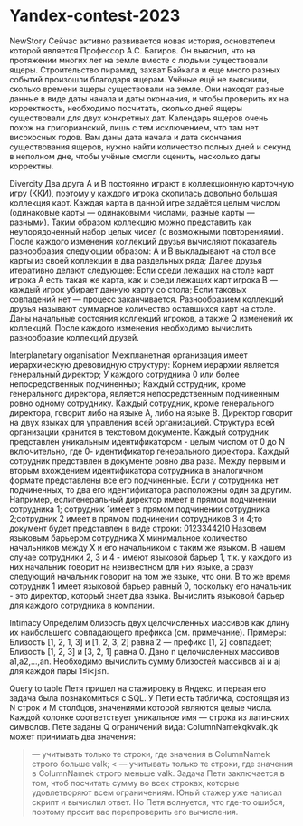 # Yandex-contest-2023
NewStory
Сейчас активно развивается новая история, основателем которой является Профессор А.С. Багиров. Он выяснил, что на протяжении многих лет на земле вместе с людьми существовали ящеры. Строительство пирамид, захват Байкала и еще много разных событий произошли благодаря ящерам.
Учёные ещё не выяснили, сколько времени ящеры существовали на земле. Они находят разные данные в виде даты начала и даты окончания, и чтобы проверить их на корректность, необходимо посчитать, сколько дней ящеры существовали для двух конкретных дат. Календарь ящеров очень похож на григорианский, лишь с тем исключением, что там нет високосных годов.
Вам даны дата начала и дата окончания существования ящеров, нужно найти количество полных дней и секунд в неполном дне, чтобы учёные смогли оценить, насколько даты корректны.

Divercity
Два друга A и B
постоянно играют в коллекционную карточную игру (ККИ), поэтому у каждого игрока скопилась довольно большая коллекция карт.
Каждая карта в данной игре задаётся целым числом (одинаковые карты — одинаковыми числами, разные карты — разными).
Таким образом коллекцию можно представить как неупорядоченный набор целых чисел (с возможными повторениями).
После каждого изменения коллекций друзья вычисляют показатель разнообразия следующим образом:
A и B выкладывают на стол все карты из своей коллекции в два раздельных ряда;
Далее друзья итеративно делают следующее:
Если среди лежащих на столе карт игрока 
A есть такая же карта, как и среди лежащих карт игрока B
 — каждый игрок убирает данную карту со стола;
Если таковых совпадений нет — процесс заканчивается.
Разнообразием коллекций друзья называют суммарное количество оставшихся карт на столе.
Даны начальные состояния коллекций игроков, а также Q
 изменений их коллекций. После каждого изменения необходимо вычислить разнообразие коллекций друзей.

 Interplanetary organisation
 Межпланетная организация имеет иерархическую древовидную структуру:
Корнем иерархии является генеральный директор;
У каждого сотрудника 0 или более непосредственных подчиненных;
Каждый сотрудник, кроме генерального директора, является непосредственным подчиненным ровно одному сотруднику.
Каждый сотрудник, кроме генерального директора, говорит либо на языке A, либо на языке B. Директор говорит на двух языках для управления всей организацией.
Структура всей организации хранится в текстовом документе. Каждый сотрудник представлен уникальным идентификатором - целым числом от 0 до N включительно, где 
0- идентификатор генерального директора.
Каждый сотрудник представлен в документе ровно два раза. Между первым и вторым вхождением идентификатора сотрудника в аналогичном формате представлены все его подчиненные.
Если у сотрудника нет подчиненных, то два его идентификатора расположены один за другим.
Например, еслигенеральный директор имеет в прямом подчинении сотрудника 1; сотрудник 1имеет в прямом подчинении сотрудника 2;сотрудник 2 имеет в прямом подчинении сотрудников 3
и 4;то документ будет представлен в виде строки:
0123344210
Назовем языковым барьером сотрудника X минимальное количество начальников между X и его начальником с таким же языком.
В нашем случае сотрудники 2, 3 и 4 - имеют языковой барьер 1, т.к. у каждого из них начальник говорит на неизвестном для них языке, а сразу следующий начальник говорит на том же языке, что они. В то же время сотрудник 
1 имеет языковой барьер равный 0, поскольку его начальник - это директор, который знает два языка. Вычислить языковой барьер для каждого сотрудника в компании.


Intimacy
Определим близость двух целочисленных массивов как длину их наибольшего совпадающего префикса (см. примечание).
Примеры:
Близость [1, 2, 1, 3] и [1, 2, 3, 2] равна 2
 — префикс [1, 2] совпадает;
Близость [1, 2, 3] и [3, 2, 1] равна 0.
Дано n целочисленных массивов a1,a2,…,an.
Необходимо вычислить сумму близостей массивов 
ai и aj для каждой пары 1≤i<j≤n.


Query to table
Петя пришел на стажировку в Яндекс, и первая его задача была познакомиться с SQL.
У Пети есть табличка, состоящая из N строк и M столбцов, значениями которой являются целые числа. Каждой колонке соответствует уникальное имя — строка из латинских символов.
Пете заданы Q ограничений вида: ColumnNamekqkvalk.qk
 может принимать два значения:
> — учитывать только те строки, где значения в ColumnNamek строго больше valk;
< — учитывать только те строки, где значения в ColumnNamek строго меньше valk.
Задача Пети заключается в том, чтоб посчитать сумму во всех строках, которые удовлетворяют всем ограничениям.
> Юный стажер уже написал скрипт и вычислил ответ. Но Петя волнуется, что где-то ошибся, поэтому просит вас перепроверить его вычисления.
